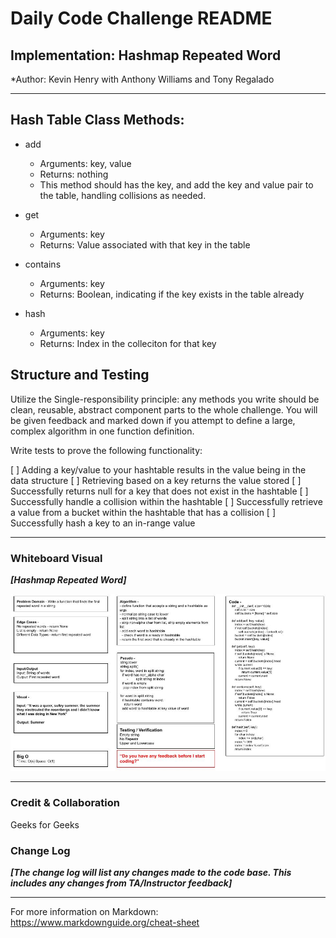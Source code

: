 # Daily Code Challenge README

## Implementation: Hashmap Repeated Word
*Author: Kevin Henry with Anthony Williams and Tony Regalado

---

## Hash Table Class Methods:

- add
    - Arguments: key, value
    - Returns: nothing
    - This method should has the key, and add the key and value pair to the table, handling collisions as needed.

- get
    - Arguments: key
    - Returns: Value associated with that key in the table

- contains
    - Arguments: key
    - Returns: Boolean, indicating if the key exists in the table already

- hash
    - Arguments: key
    - Returns: Index in the colleciton for that key

## Structure and Testing

Utilize the Single-responsibility principle: any methods you write should be clean, reusable, abstract component parts to the whole challenge. You will be given feedback and marked down if you attempt to define a large, complex algorithm in one function definition.

Write tests to prove the following functionality:

[ ] Adding a key/value to your hashtable results in the value being in the data structure
[ ] Retrieving based on a key returns the value stored
[ ] Successfully returns null for a key that does not exist in the hashtable
[ ] Successfully handle a collision within the hashtable
[ ] Successfully retrieve a value from a bucket within the hashtable that has a collision
[ ] Successfully hash a key to an in-range value

---

### Whiteboard Visual
***[Hashmap Repeated Word]***

![hashmap-repeated-word](https://github.com/kevinhenry/data-structures-and-algorithms/blob/main/python/code_challenges/img/hashmap_repeated_word.jpg)

---

### Credit & Collaboration
Geeks for Geeks

### Change Log
***[The change log will list any changes made to the code base. This includes any changes from TA/Instructor feedback]***

---

For more information on Markdown: https://www.markdownguide.org/cheat-sheet
